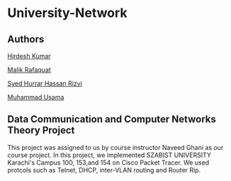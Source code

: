 # University-Network



## Authors

[Hirdesh Kumar](https://github.com/hirdeshkumar2407)

[Malik Rafaquat](https://github.com/Rafaquatmalik)

[Syed Hurrar Hassan Rizvi](https://github.com/HurrarHasan)

[Muhammad Usama](https://github.com/Usama-Faisal)



## Data Communication and Computer Networks Theory Project
This project was assigned to us by course instructor Naveed Ghani as our course project. In this project, we implemented SZABIST UNIVERSITY Karachi's Campus 100, 153,and 154 on
Cisco Packet Tracer. We used protcols such as Telnet, DHCP, inter-VLAN routing and Router Rip.
